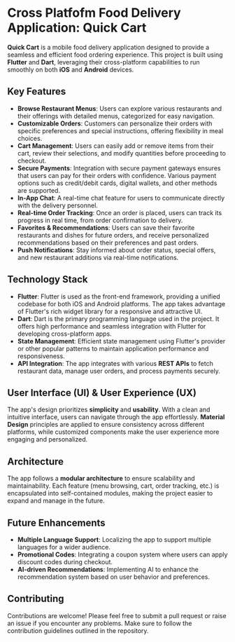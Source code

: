 # **Cross Platfofm Food Delivery Application: Quick Cart**

**Quick Cart** is a mobile food delivery application designed to provide a seamless and efficient food ordering experience. This project is built using **Flutter** and **Dart**, leveraging their cross-platform capabilities to run smoothly on both **iOS** and **Android** devices. 

## **Key Features**
- **Browse Restaurant Menus**: Users can explore various restaurants and their offerings with detailed menus, categorized for easy navigation.
- **Customizable Orders**: Customers can personalize their orders with specific preferences and special instructions, offering flexibility in meal choices.
- **Cart Management**: Users can easily add or remove items from their cart, review their selections, and modify quantities before proceeding to checkout.
- **Secure Payments**: Integration with secure payment gateways ensures that users can pay for their orders with confidence. Various payment options such as credit/debit cards, digital wallets, and other methods are supported.
- **In-App Chat**: A real-time chat feature for users to communicate directly with the delivery personnel.
- **Real-time Order Tracking**: Once an order is placed, users can track its progress in real time, from order confirmation to delivery.
- **Favorites & Recommendations**: Users can save their favorite restaurants and dishes for future orders, and receive personalized recommendations based on their preferences and past orders.
- **Push Notifications**: Stay informed about order status, special offers, and new restaurant additions via real-time notifications.

## **Technology Stack**
- **Flutter**: Flutter is used as the front-end framework, providing a unified codebase for both iOS and Android platforms. The app takes advantage of Flutter's rich widget library for a responsive and attractive UI.
- **Dart**: Dart is the primary programming language used in the project. It offers high performance and seamless integration with Flutter for developing cross-platform apps.
- **State Management**: Efficient state management using Flutter's provider or other popular patterns to maintain application performance and responsiveness.
- **API Integration**: The app integrates with various **REST APIs** to fetch restaurant data, manage user orders, and process payments securely.
  
## **User Interface (UI) & User Experience (UX)**
The app's design prioritizes **simplicity** and **usability**. With a clean and intuitive interface, users can navigate through the app effortlessly. **Material Design** principles are applied to ensure consistency across different platforms, while customized components make the user experience more engaging and personalized.

## **Architecture**
The app follows a **modular architecture** to ensure scalability and maintainability. Each feature (menu browsing, cart, order tracking, etc.) is encapsulated into self-contained modules, making the project easier to expand and manage in the future.

## **Future Enhancements**
- **Multiple Language Support**: Localizing the app to support multiple languages for a wider audience.
- **Promotional Codes**: Integrating a coupon system where users can apply discount codes during checkout.
- **AI-driven Recommendations**: Implementing AI to enhance the recommendation system based on user behavior and preferences.

## **Contributing**
Contributions are welcome! Please feel free to submit a pull request or raise an issue if you encounter any problems. Make sure to follow the contribution guidelines outlined in the repository.
